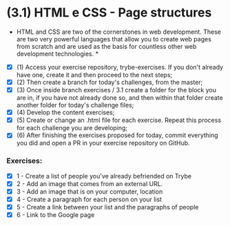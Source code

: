 # (3.1) HTML e CSS - Page structures

* HTML and CSS are two of the cornerstones in web development.
These are two very powerful languages that allow you to create web pages from scratch and are used as the basis for countless other web development technologies. *

- [x] (1) Access your exercise repository, trybe-exercises. If you don't already have one, create it and then proceed to the next steps;
- [x] (2) Then create a branch for today's challenges, from the master;
- [x] (3) Once inside branch exercises / 3.1 create a folder for the block you are in, if you have not already done so, and then within that folder create another folder for today's challenge files;
- [x] (4) Develop the content exercises;
- [x] (5) Create or change an .html file for each exercise. Repeat this process for each challenge you are developing;
- [x] (6) After finishing the exercises proposed for today, commit everything you did and open a PR in your exercise repository on GitHub.

### Exercises:
- [x] 1 - Create a list of people you've already befriended on Trybe
- [x] 2 - Add an image that comes from an external URL.
- [x] 3 - Add an image that is on your computer, location
- [x] 4 - Create a paragraph for each person on your list
- [x] 5 - Create a link between your list and the paragraphs of people
- [x] 6 - Link to the Google page
